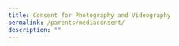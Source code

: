 ```yaml
---
title: Consent for Photography and Videography
permalink: /parents/mediaconsent/
description: ""
---
```

